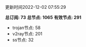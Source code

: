 更新时间2022-12-02 07:55:29

**总订阅: 73**
**总节点: 1065**
**有效节点: 291**
- trojan节点: 58
- v2ray节点: 201
- ss节点: 32
